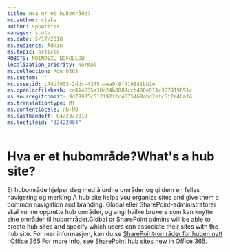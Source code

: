 ```yaml
---
title: Hva er et hubområde?
ms.author: clake
author: spowriter
manager: scotv
ms.date: 5/17/2018
ms.audience: Admin
ms.topic: article
ROBOTS: NOINDEX, NOFOLLOW
localization_priority: Normal
ms.collection: Adm_O365
ms.custom: ''
ms.assetid: c74df953-2ddc-4375-aea0-9f410881bb2e
ms.openlocfilehash: cd414235a38d24b0889ccb400e011c387919691c
ms.sourcegitcommit: 9d78905c512192ffc4675468abd2efc5f2e4baf4
ms.translationtype: MT
ms.contentlocale: nb-NO
ms.lasthandoff: 04/23/2019
ms.locfileid: "32422904"
---
```

# <a name="whats-a-hub-site"></a><span data-ttu-id="b1fba-102">Hva er et hubområde?</span><span class="sxs-lookup"><span data-stu-id="b1fba-102">What's a hub site?</span></span>

<span data-ttu-id="b1fba-103">Et hubområde hjelper deg med å ordne områder og gi dem en felles navigering og merking.</span><span class="sxs-lookup"><span data-stu-id="b1fba-103">A hub site helps you organize sites and give them a common navigation and branding.</span></span> <span data-ttu-id="b1fba-104">Global eller SharePoint-administratorer skal kunne opprette hub områder, og angi hvilke brukere som kan knytte sine områder til hubområdet.</span><span class="sxs-lookup"><span data-stu-id="b1fba-104">Global or SharePoint admins will be able to create hub sites and specify which users can associate their sites with the hub site.</span></span> <span data-ttu-id="b1fba-105">For mer informasjon, kan du se [SharePoint-områder for huben nytt i Office 365](https://go.microsoft.com/fwlink/?linkid=869388).</span><span class="sxs-lookup"><span data-stu-id="b1fba-105">For more info, see [SharePoint hub sites new in Office 365](https://go.microsoft.com/fwlink/?linkid=869388).</span></span>
  

